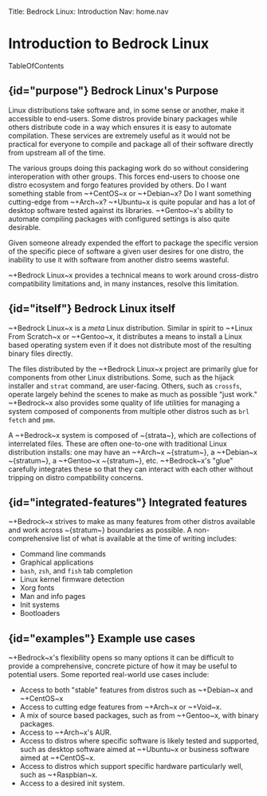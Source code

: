 Title: Bedrock Linux: Introduction
Nav: home.nav

# Introduction to Bedrock Linux

TableOfContents

## {id="purpose"} Bedrock Linux's Purpose

Linux distributions take software and, in some sense or another, make it
accessible to end-users.  Some distros provide binary packages while others
distribute code in a way which ensures it is easy to automate compilation.
These services are extremely useful as it would not be practical for everyone
to compile and package all of their software directly from upstream all of the
time.

The various groups doing this packaging work do so without considering
interoperation with other groups.  This forces end-users to choose one distro
ecosystem and forgo features provided by others.  Do I want something stable
from ~+CentOS~x or ~+Debian~x?  Do I want something cutting-edge from
~+Arch~x?  ~+Ubuntu~x is quite popular and has a lot of desktop software tested
against its libraries.  ~+Gentoo~x's ability to automate compiling packages
with configured settings is also quite desirable.

Given someone already expended the effort to package the specific version of
the specific piece of software a given user desires for one distro, the
inability to use it with software from another distro seems wasteful.

~+Bedrock Linux~x provides a technical means to work around cross-distro
compatibility limitations and, in many instances, resolve this limitation.

## {id="itself"} Bedrock Linux itself

~+Bedrock Linux~x is a _meta_ Linux distribution.  Similar in spirit to ~+Linux
From Scratch~x or ~+Gentoo~x, it distributes a means to install a Linux based
operating system even if it does not distribute most of the resulting binary
files directly.

The files distributed by the ~+Bedrock Linux~x project are primarily glue for
components from other Linux distributions.  Some, such as the hijack installer
and `strat` command, are user-facing.  Others, such as `crossfs`, operate
largely behind the scenes to make as much as possible "just work."  ~+Bedrock~x
also provides some quality of life utilities for managing a system composed of
components from multiple other distros such as `brl fetch` and `pmm`.

A ~+Bedrock~x system is composed of ~{strata~}, which are collections of
interrelated files.  These are often one-to-one with traditional Linux
distribution installs: one may have an ~+Arch~x ~{stratum~}, a ~+Debian~x
~{stratum~}, a ~+Gentoo~x ~{stratum~}, etc.  ~+Bedrock~x's "glue" carefully
integrates these so that they can interact with each other without tripping on
distro compatibility concerns.

## {id="integrated-features"} Integrated features

~+Bedrock~x strives to make as many features from other distros available and
work across ~{stratum~} boundaries as possible.  A non-comprehensive list of
what is available at the time of writing includes:

- Command line commands
- Graphical applications
- `bash`, `zsh`, and `fish` tab completion
- Linux kernel firmware detection
- Xorg fonts
- Man and info pages
- Init systems
- Bootloaders

## {id="examples"} Example use cases

~+Bedrock~x's flexibility opens so many options it can be difficult to provide a
comprehensive, concrete picture of how it may be useful to potential users.
Some reported real-world use cases include:

- Access to both "stable" features from distros such as ~+Debian~x and
  ~+CentOS~x
- Access to cutting edge features from ~+Arch~x or ~+Void~x.
- A mix of source based packages, such as from ~+Gentoo~x, with binary
  packages.
- Access to ~+Arch~x's AUR.
- Access to distros where specific software is likely tested and supported,
  such as desktop software aimed at ~+Ubuntu~x or business software aimed at
  ~+CentOS~x.
- Access to distros which support specific hardware particularly well, such as
  ~+Raspbian~x.
- Access to a desired init system.
